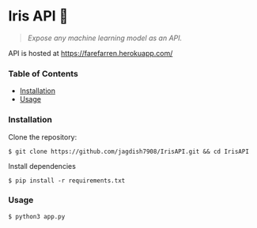 # Iris API :hibiscus:
> *Expose any machine learning model as an API.*</br>

API is hosted at https://farefarren.herokuapp.com/</br>
### Table of Contents
* [Installation](#installation)
* [Usage](#usage)

### Installation
Clone the repository:
```console
$ git clone https://github.com/jagdish7908/IrisAPI.git && cd IrisAPI
```
Install dependencies
```console
$ pip install -r requirements.txt
```
### Usage
```console
$ python3 app.py
```
